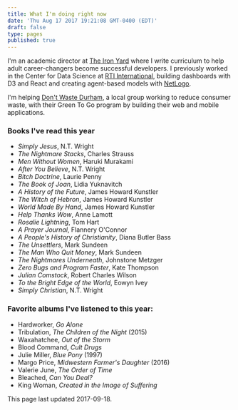 ```yaml
---
title: What I'm doing right now
date: 'Thu Aug 17 2017 19:21:08 GMT-0400 (EDT)'
draft: false
type: pages
published: true
---
```


I'm an academic director at [The Iron Yard](https://www.theironyard.com/) where I write curriculum to help adult career-changers become successful developers. I previously worked in the Center for Data Science at [RTI International](http://www.rti.org/), building dashboards with D3 and React and creating agent-based models with [NetLogo](https://ccl.northwestern.edu/netlogo/).

I'm helping [Don't Waste Durham](http://dontwastedurham.org/), a local group working to reduce consumer waste, with their Green To Go program by building their web and mobile applications.

### Books I've read this year

- _Simply Jesus_, N.T. Wright
- _The Nightmare Stacks_, Charles Strauss
- _Men Without Women_, Haruki Murakami
- _After You Believe_, N.T. Wright
- _Bitch Doctrine_, Laurie Penny
- _The Book of Joan_, Lidia Yuknavitch
- _A History of the Future_, James Howard Kunstler
- _The Witch of Hebron_, James Howard Kunstler
- _World Made By Hand_, James Howard Kunstler
- _Help Thanks Wow_, Anne Lamott
- _Rosalie Lightning_, Tom Hart
- _A Prayer Journal_, Flannery O'Connor
- _A People's History of Christianity_, Diana Butler Bass
- _The Unsettlers_, Mark Sundeen
- _The Man Who Quit Money_, Mark Sundeen
- _The Nightmares Underneath_, Johnstone Metzger
- _Zero Bugs and Program Faster_, Kate Thompson
- _Julian Comstock_, Robert Charles Wilson
- _To the Bright Edge of the World_, Eowyn Ivey
- _Simply Christian_, N.T. Wright

### Favorite albums I've listened to this year:

- Hardworker, _Go Alone_
- Tribulation, _The Children of the Night_ (2015)
- Waxahatchee, _Out of the Storm_
- Blood Command, _Cult Drugs_
- Julie Miller, _Blue Pony_ (1997)
- Margo Price, _Midwestern Farmer's Daughter_ (2016)
- Valerie June, _The Order of Time_
- Bleached, _Can You Deal?_
- King Woman, _Created in the Image of Suffering_

This page last updated 2017-09-18.
